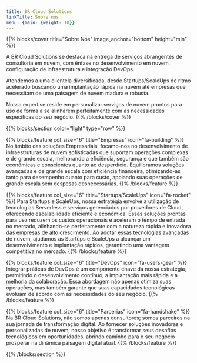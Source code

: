 ```yaml
---
title: BR Cloud Solutions
linkTitle: Sobre nós
menu: {main: {weight: 10}}
---
```


{{% blocks/cover title="Sobre Nós"  image_anchor="bottom" height="min" %}}

A BR Cloud Solutions se destaca na entrega de serviços abrangentes de consultoria em nuvem, com ênfase no desenvolvimento em nuvem, configuração de infraestrutura e integração DevOps.

Atendemos a uma clientela diversificada, desde Startups/ScaleUps de ritmo acelerado buscando uma implantação rápida na nuvem até empresas que necessitam de uma paisagem de nuvem madura e robusta.

Nossa expertise reside em personalizar serviços de nuvem prontos para uso de forma a se alinharem perfeitamente com as necessidades específicas do seu negócio.
{{% /blocks/cover %}}

{{% blocks/section color="light" type="row" %}}

{{% blocks/feature col_size="6" title="Empresas" icon="fa-building" %}}
No âmbito das soluções Empresariais, focamo-nos no desenvolvimento de infraestruturas de nuvem sofisticadas que suportam operações complexas e de grande escala, melhorando a eficiência, segurança e que também são econômicas e conscientes quanto ao desperdício. Equilibramos soluções avançadas e de grande escala com eficiência financeira, otimizando-as tanto para desempenho quanto para custo, apoiando suas operações de grande escala sem despesas desnecessárias.
{{% /blocks/feature %}}

{{% blocks/feature col_size="6" title="Startups/ScaleUps" icon="fa-rocket" %}}
Para Startups e ScaleUps, nossa estratégia envolve a utilização de tecnologias Serverless e serviços gerenciados por provedores de Cloud, oferecendo escalabilidade eficiente e econômica. Essas soluções prontas para uso reduzem os custos operacionais e aceleram o tempo de entrada no mercado, alinhando-se perfeitamente com a natureza rápida e inovadora das empresas de alto crescimento. Ao adotar essas tecnologias avançadas de nuvem, ajudamos as Startups e ScaleUps a alcançar um desenvolvimento e implantação rápidos, garantindo uma vantagem competitiva no mercado.
{{% /blocks/feature %}}

{{% blocks/feature col_size="6" title="DevOps" icon="fa-users-gear" %}}
Integrar práticas de DevOps é um componente chave da nossa estratégia, permitindo o desenvolvimento contínuo, a implantação mais rápida e a melhoria da colaboração. Essa abordagem não apenas otimiza suas operações, mas também garante que suas capacidades tecnológicas evoluam de acordo com as necessidades do seu negócio.
{{% /blocks/feature %}}

{{% blocks/feature col_size="6" title="Parcerias" icon="fa-handshake" %}}
Na BR Cloud Solutions, não somos apenas consultores; somos parceiros na sua jornada de transformação digital. Ao fornecer soluções inovadoras e personalizadas de nuvem, nosso objetivo é transformar seus desafios tecnológicos em oportunidades, abrindo caminho para o seu negócio prosperar na dinâmica paisagem digital atual.
{{% /blocks/feature %}}

{{% /blocks/section %}}